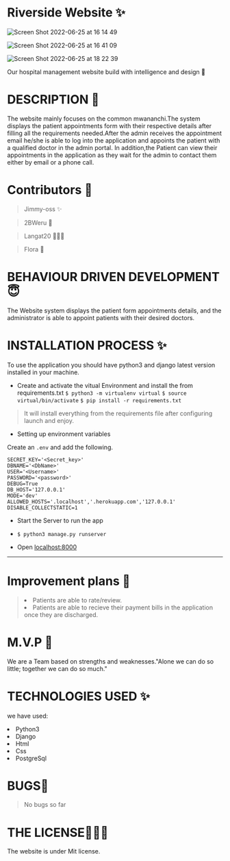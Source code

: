 # Riverside Website &#10024;
![Screen Shot 2022-06-25 at 16 14 49](https://user-images.githubusercontent.com/62022158/175776300-37fbc72d-04d1-471c-8450-def02510892c.png)

![Screen Shot 2022-06-25 at 16 41 09](https://user-images.githubusercontent.com/62022158/175776326-460664c7-2233-4473-8243-7bb1d4f88c9f.png)

![Screen Shot 2022-06-25 at 18 22 39](https://user-images.githubusercontent.com/62022158/175781138-7c2aea1d-5f31-4ef9-a0fc-52874dff5873.png)


Our hospital management website build with intelligence and design 🏥

# DESCRIPTION &#127800;

The website mainly focuses on the common mwananchi.The system displays the patient appointments form with their respective details after filling all the requirements needed.After the admin receives the appointment email he/she is able to log into the application and appoints the patient with a qualified doctor in the admin portal.
In addition,the Patient can view their appointments in the application as they wait for the admin to contact them either by email or a phone call. 

# Contributors &#129409;

> Jimmy-oss &#10024;

> 2BWeru 🌺

> Langat20 👨🏾‍💻

> Flora 🌼

# BEHAVIOUR DRIVEN DEVELOPMENT 😇

The Website system displays the patient form appointments details, and the administrator is able to appoint patients with their desired doctors.

# INSTALLATION PROCESS ✨

To use the application you should have python3 and django latest version installed in your machine.

- Create and activate the vitual Environment and install the from requirements.txt
  `$ python3 -m virtualenv virtual`
  `$ source virtual/bin/activate`
  `$ pip install -r requirements.txt`

> It will install everything from the requirements file after configuring launch and enjoy.

- Setting up environment variables

Create an `.env` and add the following.

```
SECRET_KEY='<Secret_key>'
DBNAME='<DbName>'
USER='<Username>'
PASSWORD='<password>'
DEBUG=True
DB_HOST='127.0.0.1'
MODE='dev'
ALLOWED_HOSTS='.localhost','.herokuapp.com','127.0.0.1'
DISABLE_COLLECTSTATIC=1

```

- Start the Server to run the app
- `$ python3 manage.py runserver`

- Open [localhost:8000](#)

---

# Improvement plans 💞️

> <li> Patients are able to rate/review.</li>
> <li> Patients are able to recieve their payment bills in the application once they are discharged.</li>

# M.V.P 🤝

We are a Team based on strengths and weaknesses."Alone we can do so little; together we can do so much."

# TECHNOLOGIES USED &#10024;

we have used:

<li>Python3</li>
   <li>Django</li>
   <li>Html</li>
   <li>Css</li>
  <li>PostgreSql</li>
  
# BUGS💢

> No bugs so far

# THE LICENSE👨🏾‍⚖️

The website is under Mit license.
